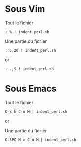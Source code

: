 # Sous Vim

Tout le fichier
```vim
: % ! indent_perl.sh
```

Une partie du fichier

```vim
: 5,20 ! indent_perl.sh
```
or

```vim
: .,$ ! indent_perl.sh
```

# Sous Emacs

Tout le fichier
```emacs
C-x h C-u M-| indent_perl.sh
```

or

Une partie du fichier
```emacs
C-SPC M-> C-u M-| indent_perl.sh
```
